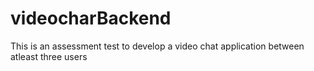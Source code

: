 # videocharBackend
This is an assessment test to develop a video chat application between atleast three users
